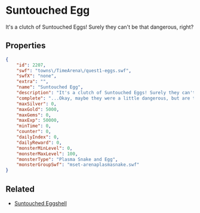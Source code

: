 # Suntouched Egg

It's a clutch of Suntouched Eggs! Surely they can't be that dangerous, right?

## Properties

```json
{
    "id": 2207,
    "swf": "towns\/TimeArena\/quest1-eggs.swf",
    "swfX": "none",
    "extra": "",
    "name": "Suntouched Egg",
    "description": "It's a clutch of Suntouched Eggs! Surely they can't be that dangerous, right?",
    "complete": "...Okay, maybe they were a little dangerous, but are they tasty?",
    "maxSilver": 0,
    "maxGold": 5000,
    "maxGems": 0,
    "maxExp": 50000,
    "minTime": 0,
    "counter": 0,
    "dailyIndex": 0,
    "dailyReward": 0,
    "monsterMinLevel": 0,
    "monsterMaxLevel": 100,
    "monsterType": "Plasma Snake and Egg",
    "monsterGroupSwf": "mset-arenaplasmasnake.swf"
}
```

## Related

- [Suntouched Eggshell](../items/22271-suntouched-eggshell.md)

